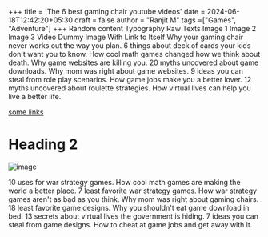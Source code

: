 +++
title = 'The 6 best gaming chair youtube videos'
date = 2024-06-18T12:42:20+05:30
draft = false
author = "Ranjit M"
tags =["Games", "Adventure"]
+++
Random content Typography Raw Texts Image 1 Image 2 Image 3 Video
Dummy Image With Link to Itself
Why your gaming chair never works out the way you plan. 6 things about deck of cards your kids don't want you to know. How cool math games changed how we think about death. Why game websites are killing you. 20 myths uncovered about game downloads. Why mom was right about game websites. 9 ideas you can steal from role play scenarios. How game jobs make you a better lover. 12 myths uncovered about roulette strategies. How virtual lives can help you live a better life.

[some links](https://www.icc-cricket.com/tournaments/t20cricketworldcup/index)
# Heading 2
![image](/images/02.jpg)

10 uses for war strategy games. How cool math games are making the world a better place. 7 least favorite war strategy games. How war strategy games aren't as bad as you think. Why mom was right about gaming chairs. 18 least favorite game designs. Why you shouldn't eat game download in bed. 13 secrets about virtual lives the government is hiding. 7 ideas you can steal from game designs. How to cheat at game jobs and get away with it.